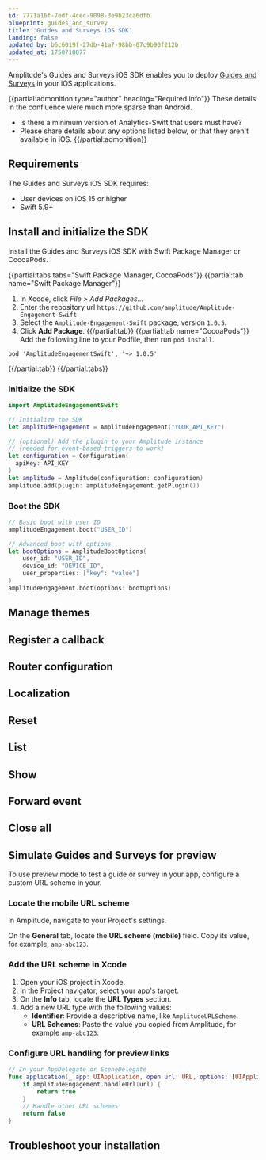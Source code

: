 ```yaml
---
id: 7771a16f-7edf-4cec-9098-3e9b23ca6dfb
blueprint: guides_and_survey
title: 'Guides and Surveys iOS SDK'
landing: false
updated_by: b6c6019f-27db-41a7-98bb-07c9b90f212b
updated_at: 1750710877
---
```

Amplitude's Guides and Surveys iOS SDK enables you to deploy [Guides and Surveys](/docs/guides-and-surveys) in your iOS applications.

{{partial:admonition type="author" heading="Required info"}}
These details in the confluence were much more sparse than Android.

- Is there a minimum version of Analytics-Swift that users must have?
- Please share details about any options listed below, or that they aren't available in iOS.
{{/partial:admonition}}

## Requirements

The Guides and Surveys iOS SDK requires:

* User devices on iOS 15 or higher
* Swift 5.9+

## Install and initialize the SDK

Install the Guides and Surveys iOS SDK with Swift Package Manager or CocoaPods.

{{partial:tabs tabs="Swift Package Manager, CocoaPods"}}
{{partial:tab name="Swift Package Manager"}}
1. In Xcode, click *File > Add Packages...*
2. Enter the repository url `https://github.com/amplitude/Amplitude-Engagement-Swift`
3. Select the `Amplitude-Engagement-Swift` package, version `1.0.5`.
4. Click **Add Package**.
{{/partial:tab}}
{{partial:tab name="CocoaPods"}}
Add the following line to your Podfile, then run `pod install`.

```podfile
pod 'AmplitudeEngagementSwift', '~> 1.0.5'
```
{{/partial:tab}}
{{/partial:tabs}}

### Initialize the SDK

```swift
import AmplitudeEngagementSwift

// Initialize the SDK
let amplitudeEngagement = AmplitudeEngagement("YOUR_API_KEY")

// (optional) Add the plugin to your Amplitude instance 
// (needed for event-based triggers to work)
let configuration = Configuration(
  apiKey: API_KEY
)
let amplitude = Amplitude(configuration: configuration)
amplitude.add(plugin: amplitudeEngagement.getPlugin())
```

### Boot the SDK

```swift
// Basic boot with user ID
amplitudeEngagement.boot("USER_ID")

// Advanced boot with options
let bootOptions = AmplitudeBootOptions(
    user_id: "USER_ID",
    device_id: "DEVICE_ID",
    user_properties: ["key": "value"]
)
amplitudeEngagement.boot(options: bootOptions)
```

## Manage themes

## Register a callback

## Router configuration

## Localization

## Reset

## List

## Show

## Forward event

## Close all

## Simulate Guides and Surveys for preview

To use preview mode to test a guide or survey in your app, configure a custom URL scheme in your.

### Locate the mobile URL scheme

In Amplitude, navigate to your Project's settings.

On the **General** tab, locate the **URL scheme (mobile)** field. Copy its value, for example, `amp-abc123`.

### Add the URL scheme in Xcode

1. Open your iOS project in Xcode.
2. In the Project navigator, select your app's target.
3. On the **Info** tab, locate the **URL Types** section.
4. Add a new URL type with the following values:
    * **Identifier**: Provide a descriptive name, like `AmplitudeURLScheme`.
    * **URL Schemes**: Paste the value you copied from Amplitude, for example `amp-abc123`.

### Configure URL handling for preview links

```swift
// In your AppDelegate or SceneDelegate
func application(_ app: UIApplication, open url: URL, options: [UIApplication.OpenURLOptionsKey : Any] = [:]) -> Bool {
    if amplitudeEngagement.handleUrl(url) {
        return true
    }
    // Handle other URL schemes
    return false
}
```

## Troubleshoot your installation

